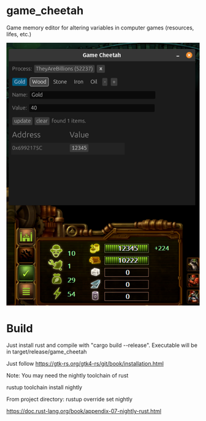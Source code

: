 # game_cheetah
Game memory editor for altering variables in computer games (resources, lifes, etc.)

![Screenshot](/assets/Screenshot.png)

# Build

Just install rust and compile with "cargo build --release".
Executable will be in target/release/game_cheetah

Just follow https://gtk-rs.org/gtk4-rs/git/book/installation.html

Note: You may need the nightly toolchain of rust

rustup toolchain install nightly

From project directory:
rustup override set nightly

https://doc.rust-lang.org/book/appendix-07-nightly-rust.html
